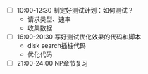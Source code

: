
- [ ] 10:00-12:30 制定好测试计划：如何测试？
	- 请求类型、速率
	- 收集数据
- [ ] 16:00-20:30 写好测试优化效果的代码和脚本
	- disk search插桩代码
	- 优化代码
- [ ] 21:00-24:00 NP章节复习